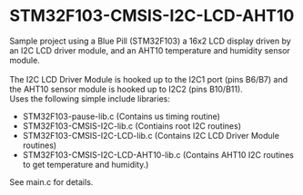 # STM32F103-CMSIS-I2C-LCD-AHT10
Sample project using a Blue Pill (STM32F103) a 16x2 LCD display driven by an I2C LCD driver module, and an AHT10
temperature and humidity sensor module.
<br><br>
The I2C LCD Driver Module is hooked up to the I2C1 port (pins B6/B7) and the AHT10 sensor module is
hooked up to I2C2 (pins B10/B11).
<br>
Uses the following simple include libraries:
- STM32F103-pause-lib.c          (Contains us timing routine)
- STM32F103-CMSIS-I2C-lib.c      (Contiains root I2C routines)
- STM32F103-CMSIS-I2C-LCD-lib.c  (Contains I2C LCD Driver Module routines)
- STM32F103-CMSIS-I2C-LCD-AHT10-lib.c  (Contains AHT10 I2C routines to get temperature and humidity.)

See main.c for details.
